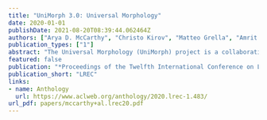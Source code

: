 ```yaml
---
title: "UniMorph 3.0: Universal Morphology"
date: 2020-01-01
publishDate: 2021-08-20T08:39:44.062464Z
authors: ["Arya D. McCarthy", "Christo Kirov", "Matteo Grella", "Amrit Nidhi", "Patrick Xia", "Kyle Gorman", "Ekaterina Vylomova", "Sabrina J. Mielke", "Garrett Nicolai", "Miikka Silfverberg", "Timofey Arkhangelskiy", "Nataly Krizhanovsky", "Andrew Krizhanovsky", "Elena Klyachko", "Alexey Sorokin", "John Mansfield", "Valts Ernštreits", "Yuval Pinter", "Cassandra L. Jacobs", "Ryan Cotterell", "Mans Hulden", "David Yarowsky"]
publication_types: ["1"]
abstract: "The Universal Morphology (UniMorph) project is a collaborative effort providing broad-coverage instantiated normalized morphological paradigms for hundreds of diverse world languages. The project comprises two major thrusts: a language-independent feature schema for rich morphological annotation and a type-level resource of annotated data in diverse languages realizing that schema. We have implemented several improvements to the extraction pipeline which creates most of our data, so that it is both more complete and more correct. We have added 66 new languages, as well as new parts of speech for 12 languages. We have also amended the schema in several ways. Finally, we present three new community tools: two to validate data for resource creators, and one to make morphological data available from the command line. UniMorph is based at the Center for Language and Speech Processing (CLSP) at Johns Hopkins University in Baltimore, Maryland. This paper details advances made to the schema, tooling, and dissemination of project resources since the UniMorph 2.0 release described at LREC 2018."
featured: false
publication: "*Proceedings of the Twelfth International Conference on Language Resources and Evaluation*"
publication_short: "LREC"
links:
- name: Anthology
  url: https://www.aclweb.org/anthology/2020.lrec-1.483/
url_pdf: papers/mccarthy+al.lrec20.pdf
---
```


